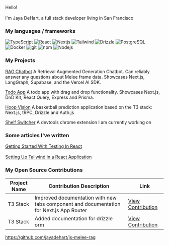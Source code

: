 <p>Hello! </br></br> I'm Jaya DeHart, a full stack developer living in San Francisco</p>

<h3>My languages / frameworks</h3>
<p>
  <img alt="TypeScript" src="https://img.shields.io/badge/-TypeScript-007ACC?style=flat-square&logo=typescript&logoColor=white" />
  <img alt="React" src="https://img.shields.io/badge/-React-45b8d8?style=flat-square&logo=react&logoColor=white" />
  <img alt="Nextjs" src="https://img.shields.io/badge/-Next.js-000000?style=flat-square&logo=nextdotjs&logoColor=white" />
  <img alt="Tailwind" src="https://img.shields.io/badge/-Tailwind-06B6D4?style=flat-square&logo=tailwindcss&logoColor=white" />
  <img alt="Drizzle" src="https://img.shields.io/badge/-Drizzle-C5F74F?style=flat-square&logo=drizzle&logoColor=white" />
  <img alt="PostgreSQL" src="https://img.shields.io/badge/-PostgreSQL-4169E1?style=flat-square&logo=postgresql&logoColor=white" />
  <img alt="Docker" src="https://img.shields.io/badge/-Docker-46a2f1?style=flat-square&logo=docker&logoColor=white" />
  <img alt="git" src="https://img.shields.io/badge/-Git-F05032?style=flat-square&logo=git&logoColor=white" />
  <img alt="npm" src="https://img.shields.io/badge/-NPM-CB3837?style=flat-square&logo=npm&logoColor=white" />
  <img alt="Nodejs" src="https://img.shields.io/badge/-Nodejs-43853d?style=flat-square&logo=Node.js&logoColor=white" />
</p>
<h3>My Projects</h3>

[RAG Chatbot](https://github.com/jayadehart/js-melee-rag) A Retrieval Augmented Generation Chatbot. Can reliably answer any questions about Melee frame data. Showcases Next.js, LangGraph, Supabase, and the Vercel AI SDK.

[Todo App](https://github.com/JayaDeHart/todo-frontend) A todo app with drag and drop functionality. Showcases Next.js, DnD Kit, React Query, Express and Prisma.

[Hoop Vision](https://github.com/JayaDeHart/hoop-vision)
A basketball prediction application based on the T3 stack: Next.js, tRPC, Drizzle and Auth.js

[Shelf Switcher](https://github.com/JayaDeHart/shelf-switcher)
A devtools chrome extension I am currently working on

<h3>Some articles I've written</h3>

<a href="https://upmostly.com/tutorials/getting-started-testing-react" target="_blank" rel="noopener noreferrer">
  Getting Started With Testing In React
</a>
</br>
</br>
<a href="https://upmostly.com/tutorials/setting-up-tailwind-in-a-react-application" target="_blank" rel="noopener noreferrer">
  Setting Up Tailwind in a React Application
</a>

<h3>My Open Source Contributions</h3>

| Project Name                  | Contribution Description                                   | Link                                              |
|-------------------------------|-----------------------------------------------------------|---------------------------------------------------|
| T3 Stack                      | Improved documentation with new tabs component and documentation for Next.js App Router      | [View Contribution](https://github.com/t3-oss/create-t3-app/pull/2012) |
| T3 Stack                      | Added documentation for drizzle orm                       | [View Contribution](https://github.com/t3-oss/create-t3-app/commit/7147930c10617d16cb0c2881549830de20a5a354) |



https://github.com/jayadehart/js-melee-rag
